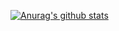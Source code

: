 [![Anurag's github stats](https://github-readme-stats.vercel.app/api?username=wen-haoming)](https://github.com/anuraghazra/github-readme-stats)
